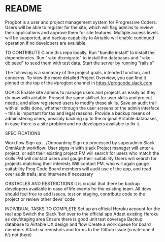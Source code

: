 # README

Progbot is a user and project management system for Progressive Coders. Users will be able to register for the site, which will flag admins to review their applications and approve them for site features.
Multiple access levels will be supported, and backup capability to Airtable will enable continued operation if no developers are available.

TO CONTRIBUTE
Clone this repo locally. Run "bundle install" to install the dependencies. Run "rake db:migrate" to install the databases and "rake db:seed" to seed them with test data. Start the server by running "rails s"

The following is a summary of the project goals, intended function, and concerns. To view the more detailed Project Overview, you can find it pinned to the top of the #progbot channel in https://progcode.slack.com

GOALS
Enable site admins to manage users and projects as easily as they do now with airtable.
Present the same skillset for user skills and project needs, and allow registered users to modify these skills.
Save an audit trail with all edits done, whether through the user screens or the admin interface - this is important for tax and legal reasons.
Provide a backup means of administering users, possibly backing up to the original Airtable databases, in case there is a site problem and no developers available to fix it.

SPECIFICATIONS

Workflow
Sign up… /Onboarding
Sign up processed by superadmin
Slack OmniAuth workflow: User signs in with slack
Project manager will enter a project, or edit their existing project
PM will search for users who match the skills
PM will contact users and gauge their suitability
Users will search for projects matching their interests
Will contact PM, who will again gauge suitability
Prog Code Board members will audit use of the app, and read over audit trails, and intervene if necessary

OBSTACLES AND RESTRICTIONS
It is crucial that there be backup developers available in case of life events for the existing team.
All devs should feel free to add issues, test on staging, contribute code to the project or review other devs’ code

INDIVIDUAL TASKS TO COMPLETE
Set up an official Heroku account for the real app
Switch the Slack ‘bot over to the official app
Adapt existing Heroku as dev/staging area
Ensure there is good unit test coverage
Backup database to Airtable
UX design and flow
Create a work queue for board members
Attach screenshots and forms to the Github Issue (create one if it’s not there)


